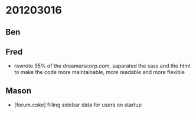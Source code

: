 # 201203016

## Ben



## Fred
- rewrote 95% of the dreamerscorp.com, saparated the sass and the html to make the code more maintainable, more readable and more flexible

## Mason
- [forum.coke] filling sidebar data for users on startup

